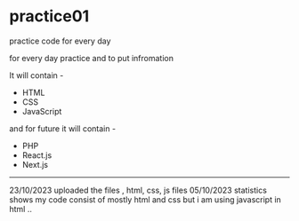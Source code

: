 # practice01
practice code for every day

for every day practice and to put infromation

It will contain - 
- HTML
- CSS
- JavaScript

and for future it will contain -
- PHP
- React.js
- Next.js


----------

23/10/2023
uploaded the files , html, css, js files
05/10/2023
statistics shows my code consist of mostly html and css
but i am using javascript in html ..
